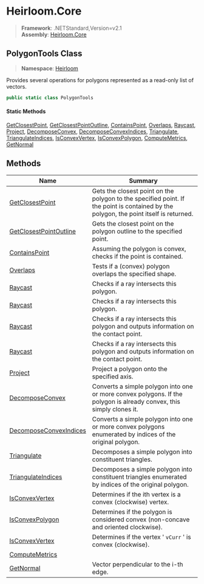 # Heirloom.Core

> **Framework**: .NETStandard,Version=v2.1  
> **Assembly**: [Heirloom.Core][0]  

## PolygonTools Class

> **Namespace**: [Heirloom][0]  

Provides several operations for polygons represented as a read-only list of vectors.

```cs
public static class PolygonTools
```

#### Static Methods

[GetClosestPoint][1], [GetClosestPointOutline][2], [ContainsPoint][3], [Overlaps][4], [Raycast][5], [Project][6], [DecomposeConvex][7], [DecomposeConvexIndices][8], [Triangulate][9], [TriangulateIndices][10], [IsConvexVertex][11], [IsConvexPolygon][12], [ComputeMetrics][13], [GetNormal][14]

## Methods

| Name                        | Summary                                                                                                                               |
|-----------------------------|---------------------------------------------------------------------------------------------------------------------------------------|
| [GetClosestPoint][1]        | Gets the closest point on the polygon to the specified point. If the point is contained by the polygon, the point itself is returned. |
| [GetClosestPointOutline][2] | Gets the closest point on the polygon outline to the specified point.                                                                 |
| [ContainsPoint][3]          | Assuming the polygon is convex, checks if the point is contained.                                                                     |
| [Overlaps][4]               | Tests if a (convex) polygon overlaps the specified shape.                                                                             |
| [Raycast][5]                | Checks if a ray intersects this polygon.                                                                                              |
| [Raycast][5]                | Checks if a ray intersects this polygon.                                                                                              |
| [Raycast][5]                | Checks if a ray intersects this polygon and outputs information on the contact point.                                                 |
| [Raycast][5]                | Checks if a ray intersects this polygon and outputs information on the contact point.                                                 |
| [Project][6]                | Project a polygon onto the specified axis.                                                                                            |
| [DecomposeConvex][7]        | Converts a simple polygon into one or more convex polygons. If the polygon is already convex, this simply clones it.                  |
| [DecomposeConvexIndices][8] | Converts a simple polygon into one or more convex polygons enumerated by indices of the original polygon.                             |
| [Triangulate][9]            | Decomposes a simple polygon into constituent triangles.                                                                               |
| [TriangulateIndices][10]    | Decomposes a simple polygon into constituent triangles enumerated by indices of the original polygon.                                 |
| [IsConvexVertex][11]        | Determines if the ith vertex is a convex (clockwise) vertex.                                                                          |
| [IsConvexPolygon][12]       | Determines if the polygon is considered convex (non-concave and oriented clockwise).                                                  |
| [IsConvexVertex][11]        | Determines if the vertex ' `vCurr` ' is convex (clockwise).                                                                           |
| [ComputeMetrics][13]        |                                                                                                                                       |
| [GetNormal][14]             | Vector perpendicular to the i-th edge.                                                                                                |

[0]: ../../Heirloom.Core.md
[1]: PolygonTools/GetClosestPoint.md
[2]: PolygonTools/GetClosestPointOutline.md
[3]: PolygonTools/ContainsPoint.md
[4]: PolygonTools/Overlaps.md
[5]: PolygonTools/Raycast.md
[6]: PolygonTools/Project.md
[7]: PolygonTools/DecomposeConvex.md
[8]: PolygonTools/DecomposeConvexIndices.md
[9]: PolygonTools/Triangulate.md
[10]: PolygonTools/TriangulateIndices.md
[11]: PolygonTools/IsConvexVertex.md
[12]: PolygonTools/IsConvexPolygon.md
[13]: PolygonTools/ComputeMetrics.md
[14]: PolygonTools/GetNormal.md
